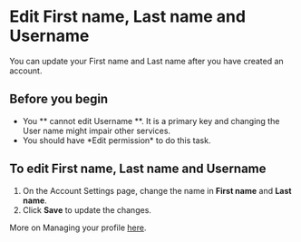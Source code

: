 # Edit First name, Last name and Username

You can update your First name and Last name after you have created an account.

## Before you begin

<ul><li>You ** cannot edit Username **. It is a primary key and changing the User name might impair other services.</li><li>You should have *Edit permission* to do this task.</li></ul>

## To edit First name, Last name and Username

1. On the Account Settings page, change the name in **First name** and **Last name**.
2. Click **Save** to update the changes.

More on Managing your profile [here](Account-Settings.md).
